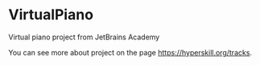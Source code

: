 # VirtualPiano
Virtual piano project from JetBrains Academy

You can see more about project on the page https://hyperskill.org/tracks.
